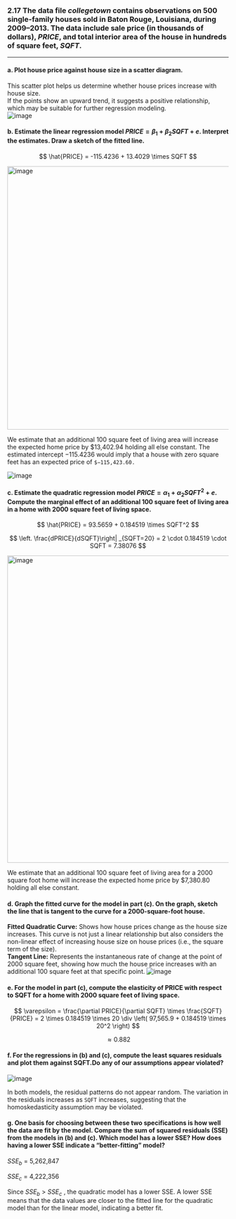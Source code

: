 ### 2.17 The data file $collegetown$ contains observations on 500 single-family houses sold in Baton Rouge, Louisiana, during 2009–2013. The data include sale price (in thousands of dollars), $PRICE$, and total interior area of the house in hundreds of square feet, $SQFT$.
-----
#### a. Plot house price against house size in a scatter diagram.
This scatter plot helps us determine whether house prices increase with house size.    
If the points show an upward trend, it suggests a positive relationship, which may be suitable for further regression modeling.    
![image](https://github.com/user-attachments/assets/21ed88df-73ae-4f44-ae18-deac83e69db6)

#### b. Estimate the linear regression model $PRICE = \beta_1 + \beta_2SQFT + e$. Interpret the estimates. Draw a sketch of the fitted line.
$$
\hat{PRICE} = -115.4236 + 13.4029 \times SQFT
$$

<img width="600" alt="image" src="https://github.com/user-attachments/assets/f9e952d6-4877-4e0d-8dcd-6e2a883b15e8" />

We estimate that an additional 100 square feet of living area will increase the expected home price by \$13,402.94 holding all else constant. The estimated intercept −115.4236 would imply that a house with zero square feet has an expected price of `$−115,423.60.`

![image](https://github.com/user-attachments/assets/602dd89d-8d96-40d3-8074-42514945d0b5)

#### c. Estimate the quadratic regression model $PRICE = \alpha_1 + \alpha_2SQFT^2 + e$. Compute the marginal effect of an additional 100 square feet of living area in a home with 2000 square feet of living space.
$$
\hat{PRICE} = 93.5659 + 0.184519 \times SQFT^2
$$

$$
\left. \frac{dPRICE}{dSQFT}\right| _{SQFT=20} = 2 \cdot 0.184519 \cdot SQFT = 7.38076
$$

<img width="700" alt="image" src="https://github.com/user-attachments/assets/0712253b-d276-4ca4-9ca2-bf91129dca3f" />

We estimate that an additional 100 square feet of living area for a 2000 square foot home will increase the expected home price by $7,380.80 holding all else constant.

#### d. Graph the fitted curve for the model in part (c). On the graph, sketch the line that is tangent to the curve for a 2000-square-foot house.
**Fitted Quadratic Curve:** Shows how house prices change as the house size increases. This curve is not just a linear relationship but also considers the non-linear effect of increasing house size on house prices (i.e., the square term of the size).    
**Tangent Line:** Represents the instantaneous rate of change at the point of 2000 square feet, showing how much the house price increases with an additional 100 square feet at that specific point.
![image](https://github.com/user-attachments/assets/89e5653b-d725-43b3-af89-2eb02df54463)

#### e. For the model in part (c), compute the elasticity of PRICE with respect to SQFT for a home with 2000 square feet of living space.
$$
\varepsilon = \frac{\partial PRICE}{\partial SQFT} \times \frac{SQFT}{PRICE} = 2 \times 0.184519 \times 20 \div \left( 97,565.9 + 0.184519 \times 20^2 \right)
$$

$$
\approx 0.882
$$

#### f. For the regressions in (b) and (c), compute the least squares residuals and plot them against SQFT.Do any of our assumptions appear violated?
![image](https://github.com/user-attachments/assets/2195cda8-0ad6-47e2-8f4a-e94058b4a919)

In both models, the residual patterns do not appear random. The variation in the residuals increases as `SQFT` increases, suggesting that the homoskedasticity assumption may be violated.

#### g. One basis for choosing between these two specifications is how well the data are fit by the model. Compare the sum of squared residuals (SSE) from the models in (b) and (c). Which model has a lower SSE? How does having a lower SSE indicate a “better-fitting” model?
$SSE_b$ = 5,262,847

$SSE_c$ = 4,222,356

Since  $SSE_b$ > $SSE_c$ , the quadratic model has a lower SSE. A lower SSE means that the data values are closer to the fitted line for the quadratic model than for the linear model, indicating a better fit.
